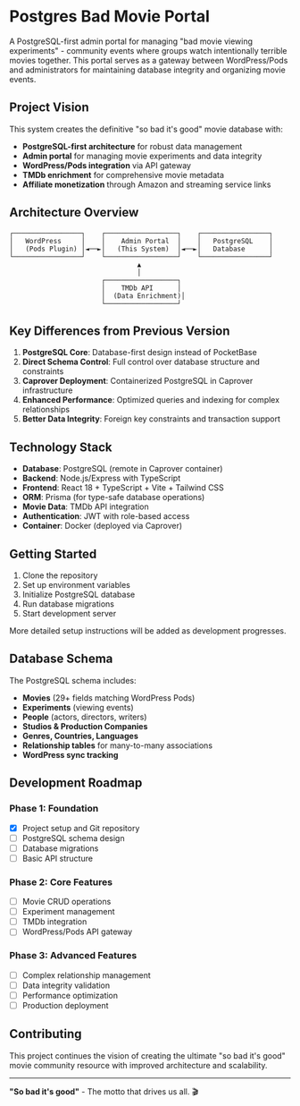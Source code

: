 # Postgres Bad Movie Portal

A PostgreSQL-first admin portal for managing "bad movie viewing experiments" - community events where groups watch intentionally terrible movies together. This portal serves as a gateway between WordPress/Pods and administrators for maintaining database integrity and organizing movie events.

## Project Vision

This system creates the definitive "so bad it's good" movie database with:
- **PostgreSQL-first architecture** for robust data management
- **Admin portal** for managing movie experiments and data integrity  
- **WordPress/Pods integration** via API gateway
- **TMDb enrichment** for comprehensive movie metadata
- **Affiliate monetization** through Amazon and streaming service links

## Architecture Overview

```
┌─────────────────┐    ┌──────────────────┐    ┌─────────────────┐
│   WordPress     │    │    Admin Portal  │    │   PostgreSQL    │
│   (Pods Plugin) │◄──►│   (This System)  │◄──►│   Database      │
└─────────────────┘    └──────────────────┘    └─────────────────┘
                                ▲
                                │
                       ┌──────────────────┐
                       │    TMDb API      │
                       │  (Data Enrichment)│
                       └──────────────────┘
```

## Key Differences from Previous Version

1. **PostgreSQL Core**: Database-first design instead of PocketBase
2. **Direct Schema Control**: Full control over database structure and constraints
3. **Caprover Deployment**: Containerized PostgreSQL in Caprover infrastructure
4. **Enhanced Performance**: Optimized queries and indexing for complex relationships
5. **Better Data Integrity**: Foreign key constraints and transaction support

## Technology Stack

- **Database**: PostgreSQL (remote in Caprover container)
- **Backend**: Node.js/Express with TypeScript
- **Frontend**: React 18 + TypeScript + Vite + Tailwind CSS
- **ORM**: Prisma (for type-safe database operations)
- **Movie Data**: TMDb API integration
- **Authentication**: JWT with role-based access
- **Container**: Docker (deployed via Caprover)

## Getting Started

1. Clone the repository
2. Set up environment variables
3. Initialize PostgreSQL database
4. Run database migrations
5. Start development server

More detailed setup instructions will be added as development progresses.

## Database Schema

The PostgreSQL schema includes:
- **Movies** (29+ fields matching WordPress Pods)
- **Experiments** (viewing events)
- **People** (actors, directors, writers)
- **Studios & Production Companies**
- **Genres, Countries, Languages**
- **Relationship tables** for many-to-many associations
- **WordPress sync tracking**

## Development Roadmap

### Phase 1: Foundation
- [x] Project setup and Git repository
- [ ] PostgreSQL schema design
- [ ] Database migrations
- [ ] Basic API structure

### Phase 2: Core Features
- [ ] Movie CRUD operations
- [ ] Experiment management
- [ ] TMDb integration
- [ ] WordPress/Pods API gateway

### Phase 3: Advanced Features
- [ ] Complex relationship management
- [ ] Data integrity validation
- [ ] Performance optimization
- [ ] Production deployment

## Contributing

This project continues the vision of creating the ultimate "so bad it's good" movie community resource with improved architecture and scalability.

---

**"So bad it's good"** - The motto that drives us all. 🎬

